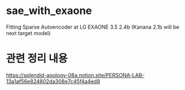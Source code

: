 # sae_with_exaone
Fitting Sparse Autoencoder at LG EXAONE 3.5 2.4b (Kanana 2.1b will be next target model)

# 관련 정리 내용
https://splendid-apology-08a.notion.site/PERSONA-LAB-13a1af56e824802da308e7c45f4a4ed8

